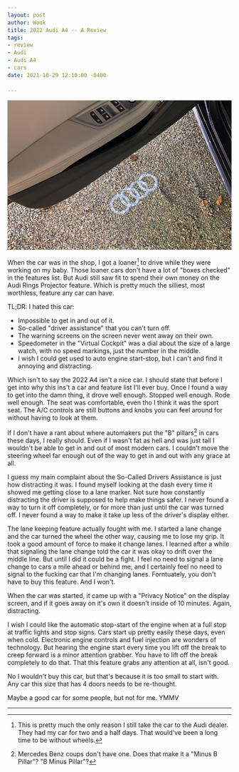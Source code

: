 ```yaml
---
layout: post
author: Wook
title: 2022 Audi A4 -- A Review
tags:
- review
- Audi
- Audi A4
- cars
date: 2021-10-29 12:10:00 -0400

---
```

![](/assets/pics/door-rings.png)

When the car was in the shop, I got a loaner[^1] to drive while they were working on my baby.  Those loaner cars don't have a lot of "boxes checked" in the features list.  But Audi still saw fit to spend their own money on the Audi Rings Projector feature.  Which is pretty much the silliest, most worthless, feature any car can have.

TL;DR: I hated this car:

* Impossible to get in and out of it.
* So-called "driver assistance" that you can't turn off.
* The warning screens on the screen never went away on their own.
* Speedometer in the "Virtual Cockpit" was a dial about the size of a large watch, with no speed markings, just the number in the middle.
* I wish I could get used to auto engine start-stop, but I can't and find it annoying and distracting.

Which isn't to say the 2022 A4 isn't a nice car.  I should state that before I get into why this ins't a car and feature list I'll ever buy.  Once I found a way to get into the damn thing, it drove well enough.  Stopped well enough.  Rode well enough.  The seat was comfortable, even tho I think it was the sport seat.  The A/C controls are still buttons and knobs you can feel around for without having to look at them.

If I don't have a rant about where automakers put the "B" pillars[^2] in cars these days, I really should.  Even if I wasn't fat as hell and was just tall I wouldn't be able to get in and out of most modern cars.  I couldn't move the steering wheel far enough out of the way to get in and out with any grace at all.

I guess my main complaint about the So-Called Drivers Assistance is just how distracting it was.  I found myself looking at the dash every time it showed me getting close to a lane marker.  Not sure how constantly distracting the driver is supposed to help make things safer.  I never found a way to turn it off completely, or for more than just until the car was turned off.  I never found a way to make it take up less of the driver's display either.

The lane keeping feature actually fought with me.  I started a lane change and the car turned the wheel the other way, causing me to lose my grip.  It took a good amount of force to make it change lanes.  I learned after a while that signaling the lane change told the car it was okay to drift over the middle line.  But until I did it could be a fight.  I feel no need to signal a lane change to cars a mile ahead or behind me, and I certainly feel no need to signal to the fucking car that I'm changing lanes.  Forntuately, you don't have to buy this feature.  And I won't.

When the car was started, it came up with a "Privacy Notice" on the display screen, and if it goes away on it's own it doesn't inside of 10 minutes.  Again, distracting.

I wish I could like the automatic stop-start of the engine when at a full stop at traffic lights and stop signs.  Cars start up pretty easily these days, even when cold.  Electronic engine controls and fuel injection are wonders of technology.  But hearing the engine start every time you lift off the break to creep forward is a minor attention grabber.  You have to lift off the break completely to do that.  That this feature grabs any attention at all, isn't good.

No I wouldn't buy this car, but that's because it is too small to start with.  Any car this size that has 4 doors needs to be re-thought.

Maybe a good car for some people, but not for me.  YMMV

***

[^1]: This is pretty much the only reason I still take the car to the Audi dealer.  They had my car for two and a half days.  That would've been a long time to be without wheels.

[^2]: Mercedes Benz coups don't have one.  Does that make it a "Minus B Pillar"?  "B Minus Pillar"?